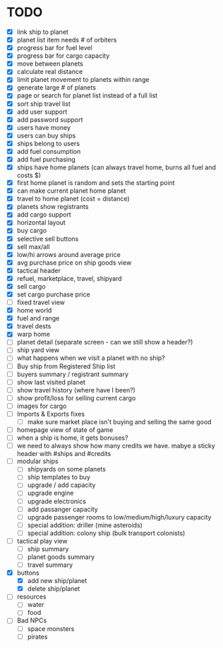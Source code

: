 # TODO

 - [x] link ship to planet
 - [x] planet list item needs # of orbiters
 - [x] progress bar for fuel level
 - [x] progress bar for cargo capacity
 - [x] move between planets
 - [x] calculate real distance
 - [x] limit planet movement to planets within range
 - [x] generate large # of planets
 - [x] page or search for planet list instead of a full list
 - [x] sort ship travel list
 - [x] add user support
  - [x] add password support
 - [x] users have money
 - [x] users can buy ships
 - [x] ships belong to users
 - [x] add fuel consumption
 - [x] add fuel purchasing
 - [x] ships have home planets (can always travel home, burns all fuel and costs $)
  - [x] first home planet is random and sets the starting point
  - [x] can make current planet home planet
  - [x] travel to home planet (cost = distance)
  - [x] planets show registrants
 - [x] add cargo support
  - [x] horizontal layout
 - [x] buy cargo
  - [x] selective sell buttons
  - [x] sell max/all
  - [x] low/hi arrows around average price
 - [x] avg purchase price on ship goods view
 - [x] tactical header
  - [x] refuel, marketplace, travel, shipyard
 - [x] sell cargo
 - [x] set cargo purchase price
 - [ ] fixed travel view
  - [x] home world
  - [x] fuel and range
  - [x] travel dests
  - [x] warp home
  - [ ] planet detail (separate screen - can we still show a header?)
 - [ ] ship yard view
  - [ ] what happens when we visit a planet with no ship?
 - [ ] Buy ship from Registered Ship list
 - [ ] buyers summary / registrant summary 
 - [ ] show last visited planet
 - [ ] show travel history (where have I been?)
 - [ ] show profit/loss for selling current cargo
 - [ ] images for cargo
 - [ ] Imports & Exports fixes
   - [ ] make sure market place isn't buying and selling the same good
 - [ ] homepage view of state of game
 - [ ] when a ship is home, it gets bonuses?
 - [ ] we need to always show how many credits we have. mabye a sticky header with #ships and #credits
 - [ ] modular ships
   - [ ] shipyards on some planets
   - [ ] ship templates to buy
   - [ ] upgrade / add capacity
   - [ ] upgrade engine
   - [ ] upgrade electronics
   - [ ] add passanger capacity
   - [ ] upgrade passenger rooms to low/medium/high/luxury capacity
   - [ ] special addition: driller (mine asteroids)
   - [ ] special addition: colony ship (bulk transport colonists)
 - [ ] tactical play view
   - [ ] ship summary
   - [ ] planet goods summary
   - [ ] travel summary
 - [x] buttons
   - [x] add new ship/planet
   - [x] delete ship/planet
 - [ ] resources
   - [ ] water
   - [ ] food
 - [ ] Bad NPCs
   - [ ] space monsters
   - [ ] pirates